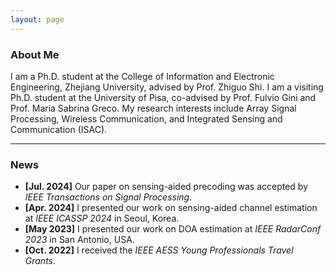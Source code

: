 ```yaml
---
layout: page
---
```


### About Me

I am a Ph.D. student at the College of Information and Electronic Engineering, Zhejiang University, advised by Prof. Zhiguo Shi. I am a visiting Ph.D. student at the University of Pisa, co-advised by Prof. Fulvio Gini and Prof. Maria Sabrina Greco.
My research interests include Array Signal Processing, Wireless Communication, and Integrated Sensing and Communication (ISAC). 

---

### News

- **[Jul. 2024]** Our paper on sensing-aided precoding was accepted by *IEEE Transactions on Signal Processing*.
- **[Apr. 2024]** I presented our work on sensing-aided channel estimation at *IEEE ICASSP 2024* in Seoul, Korea.
- **[May 2023]** I presented our work on DOA estimation at *IEEE RadarConf 2023* in San Antonio, USA.
- **[Oct. 2022]** I received the *IEEE AESS Young Professionals Travel Grants*.
